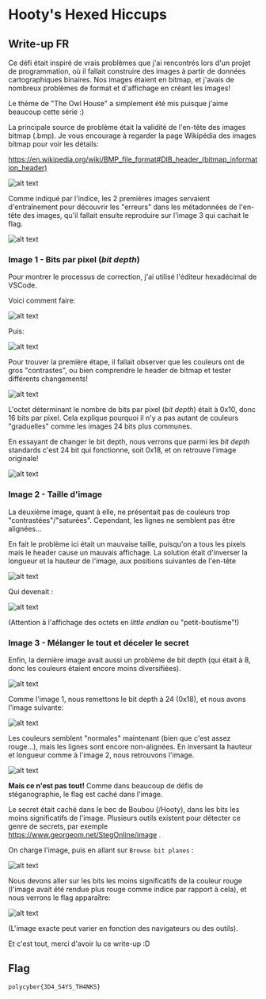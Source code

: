 # Hooty's Hexed Hiccups

## Write-up FR

Ce défi était inspiré de vrais problèmes que j'ai rencontrés lors d'un projet de programmation, où il fallait construire des images à partir de données cartographiques binaires. Nos images étaient en bitmap, et j'avais de nombreux problèmes de format et d'affichage en créant les images!

Le thème de "The Owl House" a simplement été mis puisque j'aime beaucoup cette série :)

La principale source de problème était la validité de l'en-tête des images bitmap (.bmp). Je vous encourage à regarder la page Wikipédia des images bitmap pour voir les détails:

https://en.wikipedia.org/wiki/BMP_file_format#DIB_header_(bitmap_information_header)

![alt text](images/bitmap_header.png)

Comme indiqué par l'indice, les 2 premières images servaient d'entraînement pour découvrir les "erreurs" dans les métadonnées de l'en-tête des images, qu'il fallait ensuite reproduire sur l'image 3 qui cachait le flag.

![alt text](images/surprise_tool.png)

### Image 1 - Bits par pixel (*bit depth*)

Pour montrer le processus de correction, j'ai utilisé l'éditeur hexadécimal de VSCode.

Voici comment faire:

![alt text](images/open_with.png)

Puis:

![alt text](images/hex_editor.png)

Pour trouver la première étape, il fallait observer que les couleurs ont de gros "contrastes", ou bien comprendre le header de bitmap et tester différents changements!

![alt text](images/1_source.png)

L'octet déterminant le nombre de bits par pixel (*bit depth*) était à 0x10, donc 16 bits par pixel. Cela explique pourquoi il n'y a pas autant de couleurs "graduelles" comme les images 24 bits plus communes.

En essayant de changer le bit depth, nous verrons que parmi les *bit depth* standards c'est 24 bit qui fonctionne, soit 0x18, et on retrouve l'image originale!

![alt text](images/1_fixed.png)

### Image 2 - Taille d'image

La deuxième image, quant à elle, ne présentait pas de couleurs trop "contrastées"/"saturées". Cependant, les lignes ne semblent pas être alignées...

En fait le problème ici était un mauvaise taille, puisqu'on a tous les pixels mais le header cause un mauvais affichage. La solution était d'inverser la longueur et la hauteur de l'image, aux positions suivantes de l'en-tête

![alt text](images/2_source.png)

Qui devenait :

![alt text](images/2_fixed.png)

(Attention à l'affichage des octets en *little endian* ou "petit-boutisme"!)

### Image 3 - Mélanger le tout et déceler le secret

Enfin, la dernière image avait aussi un problème de bit depth (qui était à 8, donc les couleurs étaient encore moins diversifiées).

![alt text](images/3_source.png)

Comme l'image 1, nous remettons le bit depth à 24 (0x18), et nous avons l'image suivante:

![alt text](images/3_half_fix.png)

Les couleurs semblent "normales" maintenant (bien que c'est assez rouge...), mais les lignes sont encore non-alignées.
En inversant la hauteur et longueur comme à l'image 2, nous retrouvons l'image.

![alt text](images/3_fixed.png)

**Mais ce n'est pas tout!** Comme dans beaucoup de défis de stéganographie, le flag est caché dans l'image.

Le secret était caché dans le bec de Boubou (/Hooty), dans les bits les moins significatifs de l'image. Plusieurs outils existent pour détecter ce genre de secrets, par exemple https://www.georgeom.net/StegOnline/image .

On charge l'image, puis en allant sur `Browse bit planes` :

![alt text](images/browse.png)

Nous devons aller sur les bits les moins significatifs de la couleur rouge (l'image avait été rendue plus rouge comme indice par rapport à cela), et nous verrons le flag apparaître:

![alt text](images/flag.png)

(L'image exacte peut varier en fonction des navigateurs ou des outils).

Et c'est tout, merci d'avoir lu ce write-up :D

## Flag

`polycyber{3D4_S4YS_TH4NKS}`